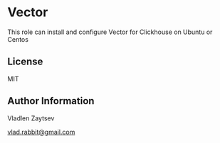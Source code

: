 Vector
=========

This role can install and configure Vector for Clickhouse on Ubuntu or Centos


License
-------

MIT

Author Information
------------------

Vladlen Zaytsev

<vlad.rabbit@gmail.com>